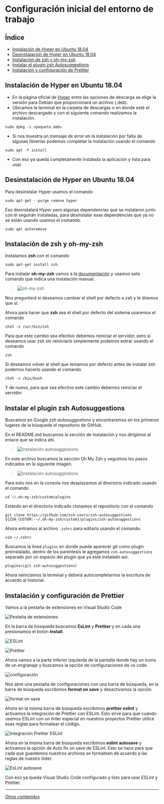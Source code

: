 # Configuración inicial del entorno de trabajo

## Índice

- [Instalación de  Hyper en Ubuntu 18.04](#titulo1)
- [Desinstalación de Hyper en Ubuntu 18.04](#titulo2)
- [Instalación de zsh y oh-my-zsh](#titulo3)
- [Instalar el plugin zsh Autosuggestions](#titulo4)
- [Instalación y configuración de Prettier](#titulo5)

<a name="titulo1" />

## Instalación de Hyper en Ubuntu 18.04

- En la página oficial de [Hyper](https://hyper.is) entre las opciones de descarga se elige la versión para Debian que proporcionará un archivo (.deb).
- Ubicamos la terminal en la carpeta de descargas o en donde esté el archivo descargado y con el siguiente comando realizamos la instalación.
```shell
sudo dpkg -i <paquete.deb>
```
- Si nos muestra un mensaje de error en la instalación por falta de algunas librerías podemos completar la instalación usando el comando
```shell
sudo apt -f install
```
- Con eso ya queda completamente instalada la aplicación y lista para usar.


<a name="titulo2" />

## Desinstalación de Hyper en Ubuntu 18.04

Para desinstalar Hyper usamos el comando
```shell
sudo apt-get --purge remove hyper
```
Eso desinstalará Hyper pero algunas dependencias que se instalaron junto con él seguirán instaladas, para desinstalar esas dependencias que ya no se están usando usamos el comando.
```shell
sudo apt autoremove
```

<a name="titulo3" />

## Instalación de zsh y oh-my-zsh

Instalamos **zsh** con el comando
```shell
sudo apt-get install zsh
```

Para instalar **oh-my-zsh** vamos a la [documentación](https://github.com/robbyrussell/oh-my-zsh) y usamos este comando que indica una instalación manual.

>   ![oh-my-zsh](https://documentacionspark.s3-sa-east-1.amazonaws.com/oh-my-zsh.png)

Nos preguntará si deseamos cambiar el shell por defecto a zsh y le diremos que sí.

Ahora para hacer que **zsh** sea el shell por defecto del sistema usaremos el comando

```shell
chsh -s /usr/bin/zsh
 ```

Para que este cambio sea efectivo debemos reiniciar el servidor, pero si deseamos usar zsh sin reiniciarlo simplemente podemos entrar usando el comando

```shell
zsh
```

Si deseamos volver al shell que teníamos por defecto antes de instalar zsh podemos hacerlo usando el comando

```shell
chsh -s /bin/bash
```

Y de nuevo, para que sea efectivo este cambio debemos reiniciar el servidor.

<a name="titulo4" />

## Instalar el plugin zsh Autosuggestions

Buscamos en Google *zsh autosuggestions* y encontraremos en los primeros lugares de la búsqueda el repositorio de GitHub.

En el README.md buscamos la sección de instalación y nos dirigimos al enlace que se indica ahí.

>![instalación autosuggestions](https://documentacionspark.s3-sa-east-1.amazonaws.com/autosuggestions-install.png)

En este archivo buscamos la sección Oh My Zsh y seguimos los pasos indicados en la siguiente imagen.

>![instalación autosuggestions](https://documentacionspark.s3-sa-east-1.amazonaws.com/autosuggetions.png)

Para esto nos en la consola nos desplazamos al directorio indicado usando el comando

```shell
cd ~/.oh-my-zsh/custom/plugins
```

Estando en el directorio indicado clonamos el repositorio con el comando

```shell
git clone https://github.com/zsh-users/zsh-autosuggestions ${ZSH_CUSTOM:-~/.oh-my-zsh/custom}/plugins/zsh-autosuggestions

```

Ahora entramos al archivo `.zshrc` para editarlo usando el comando.

```shell
vim ~/.zshrc
```

Buscamos la línea `plugins` en donde puede aparecer git como plugin preinstalado, dentro de los paréntesis le agregamos `zsh-autosuggestions` separado por un espacio del plugin que ya esté instalado asi:

```
plugins=(git zsh-autosuggestions)
```

Ahora reiniciamos la terminal y deberá autocompletarnos la escritura de acuerdo al historial.

<a name="titulo5" />

## Instalación y configuración de Prettier

Vamos a la pestaña de extensiones en Visual Studio Code

![Pestaña de extensiones](https://documentacionspark.s3-sa-east-1.amazonaws.com/escuelajavascript/prework/extensiones-vscode.png)

En la barra de búsqueda buscamos **EsLint** y **Prettier** y en cada una presionamos el botón **Install**.

![ESLint](https://documentacionspark.s3-sa-east-1.amazonaws.com/escuelajavascript/prework/eslint.png)

![Prettier](https://documentacionspark.s3-sa-east-1.amazonaws.com/escuelajavascript/prework/prettier.png)

Ahora vamos a la parte inferior izquierda de la pantalla donde hay un ícono de un engranaje y buscamos la opción de configuraciones de vs code.

![configuración](https://documentacionspark.s3-sa-east-1.amazonaws.com/escuelajavascript/prework/configvscode.png)

Nos abre una pestaña de configuraciones con una barra de búsqueda, en la barra de búsqueda escribimos **format on save** y desactivamos la opción.

![format on save](https://documentacionspark.s3-sa-east-1.amazonaws.com/escuelajavascript/prework/formatonsave.png)

Ahora en la mísma barra de búsqueda escribimos **prettier eslint** y activamos la integración de Prettier con ESLint. Esto sirve para que cuando usemos ESLint con un linter especial en nuestros proyectos Prettier utilice esas reglas para formatear el código.

![Integración Prettier ESLint](https://documentacionspark.s3-sa-east-1.amazonaws.com/escuelajavascript/prework/prettiereslint.png)

Ahora en la misma barra de búsqueda escribimos **eslint autosave** y activamos la opción de Auto fix on save de ESLint. Esto se hace para que cada que guardemos nuestros archivos se formateen de acuerdo a las reglas de nuestro linter.

![EsLint autosave](https://documentacionspark.s3-sa-east-1.amazonaws.com/escuelajavascript/prework/autosave.png)

Con eso ya queda Visual Studio Code configurado y listo para usar ESLint y Prettier.

---
[Otros contenidos](../README.md)
